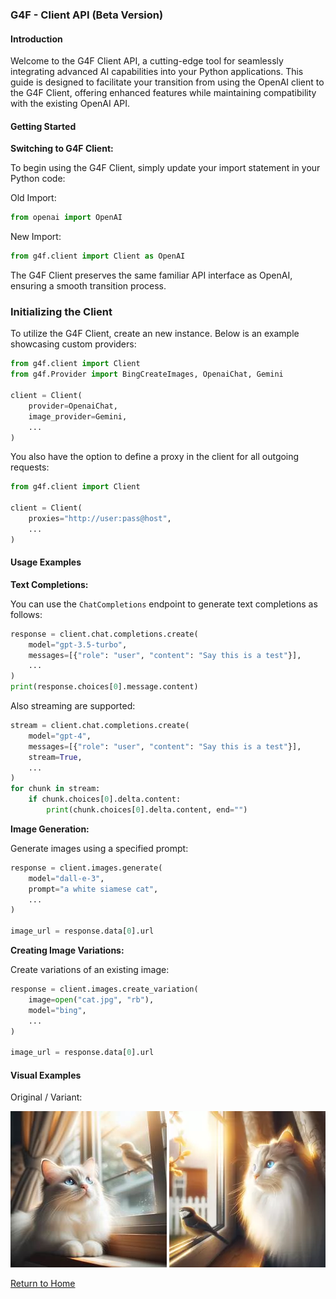 ### G4F - Client API (Beta Version)

#### Introduction

Welcome to the G4F Client API, a cutting-edge tool for seamlessly integrating advanced AI capabilities into your Python applications. This guide is designed to facilitate your transition from using the OpenAI client to the G4F Client, offering enhanced features while maintaining compatibility with the existing OpenAI API.

#### Getting Started

**Switching to G4F Client:**

To begin using the G4F Client, simply update your import statement in your Python code:

Old Import:
```python
from openai import OpenAI
```

New Import:
```python
from g4f.client import Client as OpenAI
```

The G4F Client preserves the same familiar API interface as OpenAI, ensuring a smooth transition process.

### Initializing the Client

To utilize the G4F Client, create an new instance. Below is an example showcasing custom providers:

```python
from g4f.client import Client
from g4f.Provider import BingCreateImages, OpenaiChat, Gemini

client = Client(
    provider=OpenaiChat,
    image_provider=Gemini,
    ...
)
```

You also have the option to define a proxy in the client for all outgoing requests:

```python
from g4f.client import Client

client = Client(
    proxies="http://user:pass@host",
    ...
)
```

#### Usage Examples

**Text Completions:**

You can use the `ChatCompletions` endpoint to generate text completions as follows:

```python
response = client.chat.completions.create(
    model="gpt-3.5-turbo",
    messages=[{"role": "user", "content": "Say this is a test"}],
    ...
)
print(response.choices[0].message.content)
```

Also streaming are supported:

```python
stream = client.chat.completions.create(
    model="gpt-4",
    messages=[{"role": "user", "content": "Say this is a test"}],
    stream=True,
    ...
)
for chunk in stream:
    if chunk.choices[0].delta.content:
        print(chunk.choices[0].delta.content, end="")
```

**Image Generation:**

Generate images using a specified prompt:

```python
response = client.images.generate(
    model="dall-e-3",
    prompt="a white siamese cat",
    ...
)

image_url = response.data[0].url
```

**Creating Image Variations:**

Create variations of an existing image:

```python
response = client.images.create_variation(
    image=open("cat.jpg", "rb"),
    model="bing",
    ...
)

image_url = response.data[0].url
```

#### Visual Examples

Original / Variant:

[![Original Image](/docs/cat.jpeg)](/docs/client.md)
[![Variant Image](/docs/cat.webp)](/docs/client.md)

[Return to Home](/)